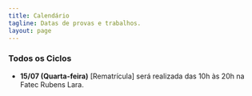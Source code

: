 ```yaml
---
title: Calendário
tagline: Datas de provas e trabalhos.
layout: page
---
```


### Todos os Ciclos

-  **15/07 (Quarta-feira)** [Rematrícula] será realizada das 10h às 20h na Fatec Rubens Lara.
